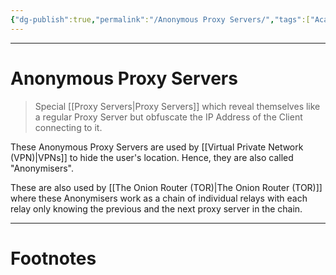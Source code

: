 ```yaml
---
{"dg-publish":true,"permalink":"/Anonymous Proxy Servers/","tags":["Academics","CyberSec"]}
---
```



---
# Anonymous Proxy Servers
> Special [[Proxy Servers\|Proxy Servers]] which reveal themselves like a regular Proxy Server but obfuscate the IP Address of the Client connecting to it.

These Anonymous Proxy Servers are used by [[Virtual Private Network (VPN)\|VPNs]] to hide the user's location. Hence, they are also called "Anonymisers".

These are also used by [[The Onion Router (TOR)\|The Onion Router (TOR)]] where these Anonymisers work as a chain of individual relays with each relay only knowing the previous and the next proxy server in the chain.

---
# Footnotes